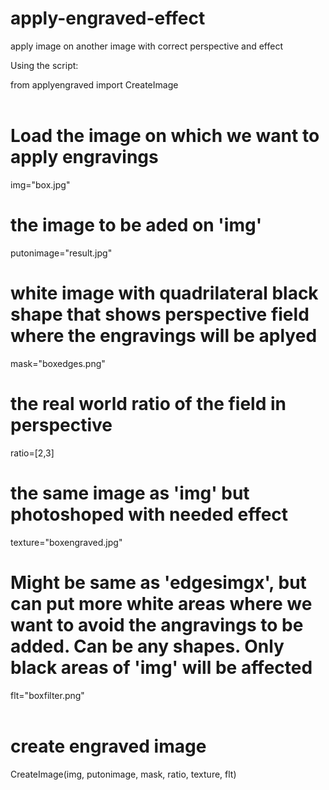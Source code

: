 # apply-engraved-effect
apply image on another image with correct perspective and effect

Using the script:

from applyengraved import CreateImage<br><br>
# Load the image on which we want to apply engravings<br>
img="box.jpg"              <br>
# the image to be aded on 'img'<br>
putonimage="result.jpg"<br>
# white image with quadrilateral black shape that shows perspective field where the engravings will be aplyed<br>
mask="boxedges.png"      <br>
# the real world ratio of the field in perspective<br>
ratio=[2,3]                <br>
# the same image as 'img' but photoshoped with needed effect<br>
texture="boxengraved.jpg"   <br>
# Might be same as 'edgesimgx', but can put more white areas where we want to avoid the angravings to be added. Can be any shapes. Only black areas of 'img' will be affected<br>
flt="boxfilter.png"         <br><br>

# create engraved image<br>
CreateImage(img, putonimage, mask, ratio, texture, flt)
